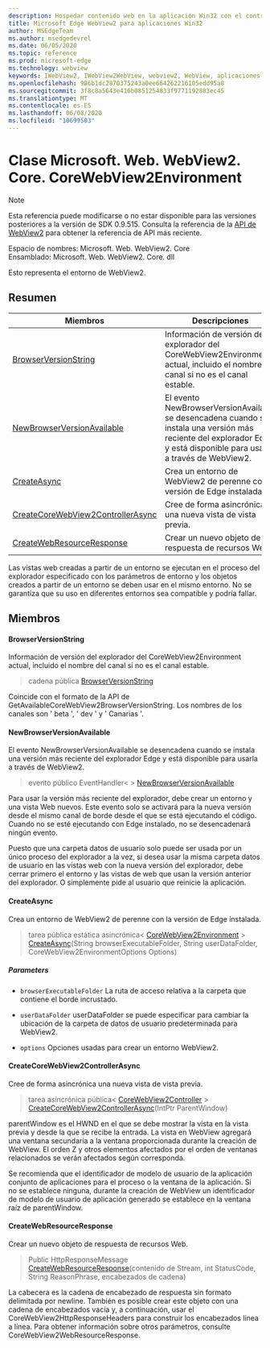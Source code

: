 ```yaml
---
description: Hospedar contenido web en la aplicación Win32 con el control Microsoft Edge WebView2
title: Microsoft Edge WebView2 para aplicaciones Win32
author: MSEdgeTeam
ms.author: msedgedevrel
ms.date: 06/05/2020
ms.topic: reference
ms.prod: microsoft-edge
ms.technology: webview
keywords: IWebView2, IWebView2WebView, webview2, WebView, aplicaciones Win32, Win32, Edge, ICoreWebView2, ICoreWebView2Controller, control de explorador, HTML Edge
ms.openlocfilehash: 986b1dc2870375243a0ee664262216105edd95a8
ms.sourcegitcommit: 3f8c8a5643e416b0851254833f9771192883ec45
ms.translationtype: MT
ms.contentlocale: es-ES
ms.lasthandoff: 06/08/2020
ms.locfileid: "10699503"
---
```

# Clase Microsoft. Web. WebView2. Core. CoreWebView2Environment 

> [!NOTE]
> Esta referencia puede modificarse o no estar disponible para las versiones posteriores a la versión de SDK 0.9.515. Consulta la referencia de la [API de WebView2](../../../webview2-api-reference.md) para obtener la referencia de API más reciente.

Espacio de nombres: Microsoft. Web. WebView2. Core \
Ensamblado: Microsoft. Web. WebView2. Core. dll

Esto representa el entorno de WebView2.

## Resumen

 Miembros                        | Descripciones
--------------------------------|---------------------------------------------
[BrowserVersionString](#browserversionstring) | Información de versión del explorador del CoreWebView2Environment actual, incluido el nombre del canal si no es el canal estable.
[NewBrowserVersionAvailable](#newbrowserversionavailable) | El evento NewBrowserVersionAvailable se desencadena cuando se instala una versión más reciente del explorador Edge y está disponible para usarla a través de WebView2.
[CreateAsync](#createasync) | Crea un entorno de WebView2 de perenne con la versión de Edge instalada.
[CreateCoreWebView2ControllerAsync](#createcorewebview2controllerasync) | Cree de forma asincrónica una nueva vista de vista previa.
[CreateWebResourceResponse](#createwebresourceresponse) | Crear un nuevo objeto de respuesta de recursos Web.

Las vistas web creadas a partir de un entorno se ejecutan en el proceso del explorador especificado con los parámetros de entorno y los objetos creados a partir de un entorno se deben usar en el mismo entorno. No se garantiza que su uso en diferentes entornos sea compatible y podría fallar.

## Miembros

#### BrowserVersionString 

Información de versión del explorador del CoreWebView2Environment actual, incluido el nombre del canal si no es el canal estable.

> cadena pública [BrowserVersionString](#browserversionstring)

Coincide con el formato de la API de GetAvailableCoreWebView2BrowserVersionString. Los nombres de los canales son ' beta ', ' dev ' y ' Canarias '.

#### NewBrowserVersionAvailable 

El evento NewBrowserVersionAvailable se desencadena cuando se instala una versión más reciente del explorador Edge y está disponible para usarla a través de WebView2.

> evento público EventHandler< > [NewBrowserVersionAvailable](#newbrowserversionavailable)

Para usar la versión más reciente del explorador, debe crear un entorno y una vista Web nuevos. Este evento solo se activará para la nueva versión desde el mismo canal de borde desde el que se está ejecutando el código. Cuando no se esté ejecutando con Edge instalado, no se desencadenará ningún evento.

Puesto que una carpeta datos de usuario solo puede ser usada por un único proceso del explorador a la vez, si desea usar la misma carpeta datos de usuario en las vistas web con la nueva versión del explorador, debe cerrar primero el entorno y las vistas de web que usan la versión anterior del explorador. O simplemente pide al usuario que reinicie la aplicación.

#### CreateAsync 

Crea un entorno de WebView2 de perenne con la versión de Edge instalada.

> tarea pública estática asincrónica< [CoreWebView2Environment](microsoft-web-webview2-core-corewebview2environment.md)  >  [CreateAsync](#createasync)(String browserExecutableFolder, String userDataFolder, CoreWebView2EnvironmentOptions Options)

##### Parameters
* `browserExecutableFolder` La ruta de acceso relativa a la carpeta que contiene el borde incrustado. 

* `userDataFolder` userDataFolder se puede especificar para cambiar la ubicación de la carpeta de datos de usuario predeterminada para WebView2. 

* `options` Opciones usadas para crear un entorno WebView2.

#### CreateCoreWebView2ControllerAsync 

Cree de forma asincrónica una nueva vista de vista previa.

> tarea asincrónica pública< [CoreWebView2Controller](microsoft-web-webview2-core-corewebview2controller.md)  >  [CreateCoreWebView2ControllerAsync](#createcorewebview2controllerasync)(IntPtr ParentWindow)

parentWindow es el HWND en el que se debe mostrar la vista en la vista previa y desde la que se recibe la entrada. La vista en WebView agregará una ventana secundaria a la ventana proporcionada durante la creación de WebView. El orden Z y otros elementos afectados por el orden de ventanas relacionados se verán afectados según corresponda.

Se recomienda que el identificador de modelo de usuario de la aplicación conjunto de aplicaciones para el proceso o la ventana de la aplicación. Si no se establece ninguna, durante la creación de WebView un identificador de modelo de usuario de aplicación generado se establece en la ventana raíz de parentWindow.

#### CreateWebResourceResponse 

Crear un nuevo objeto de respuesta de recursos Web.

> Public HttpResponseMessage [CreateWebResourceResponse](#createwebresourceresponse)(contenido de Stream, int StatusCode, String ReasonPhrase, encabezados de cadena)

La cabecera es la cadena de encabezado de respuesta sin formato delimitada por newline. También es posible crear este objeto con una cadena de encabezados vacía y, a continuación, usar el CoreWebView2HttpResponseHeaders para construir los encabezados línea a línea. Para obtener información sobre otros parámetros, consulte CoreWebView2WebResourceResponse.

